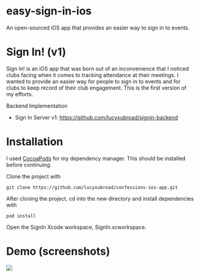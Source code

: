 # easy-sign-in-ios
An open-sourced iOS app that provides an easier way to sign in to events.

# Sign In! (v1)

Sign In! is an iOS app that was born out of an inconvenience that I noticed clubs facing when it comes to tracking
attendance at their meetings. I wanted to provide an easier way for people to sign in to events and for clubs to 
keep record of their club engagement. This is the first version of my efforts.  

Backend Implementation
 * Sign In Server v1: https://github.com/lucyxubroad/signin-backend
 
 # Installation
 
 I used [CocoaPods](https://cocoapods.org "CocoaPods") for my dependency manager. This should be installed before 
 continuing.
 
 Clone the project with
 ```
 git clone https://github.com/lucyxubroad/confessions-ios-app.git
 ```
 
 After cloning the project, cd into the new directory and install dependencies with
 ```
 pod install
 ```

 Open the SignIn Xcode workspace, SignIn.xcworkspace.
 
 # Demo (screenshots)
 <img src="/Demos/demo-screenshots.png">
